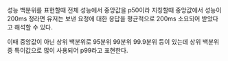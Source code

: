 성능 백분위를 표현할때 전체 성능에서 중앙값을 p50이라 지칭할때 중앙값에서 성능이 200ms 정라면 유저는 보낸 요청에 대한 응답을 평균적으로 200ms 소요되어  받았다고 해석할 수 있다.

이때 중앙값이 아닌 상위 백분위로 95분위 99분위 99.9분위 등이 있는데 상위 백분위중 특이값으로 많이 사용되어 p99라고 표현한다.